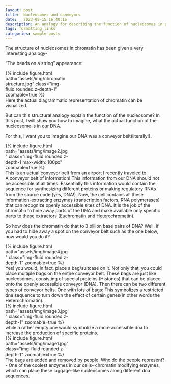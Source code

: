 ```yaml
---
layout: post
title:  Nucleosomes and conveyors
date:   2023-09-15 16:40:16
description: An analogy for describing the function of nucleosomes in packaging DNA.
tags: formatting links
categories: sample-posts
---
```

The structure of nucleosomes in chromatin has been given a very interesting analogy-

“The beads on a string” appearance:
<div class="row mt-3">
    <div class="col-sm mt-3 mt-md-0" style= "max-width: 40%">
        {% include figure.html path="assets/img/chromatin structure.jpg" class="img-fluid rounded z-depth-1" zoomable=true %}
    </div>
</div>
<div class="caption">
    Here the actual diagrammatic representation of chromatin can be visualized.
</div>

But can this structural analogy explain the function of the nucleosome?
In this post, I will show you how to imagine, what the actual function of the nucleosome is in our DNA. 

For this, I want you to imagine our DNA was a conveyor belt(literally!). 
<div class="row mt-3">
    <div class="col-sm mt-3 mt-md-0" style= "max-width: 40%">
        {% include figure.html path="assets/img/image2.jpg" class="img-fluid rounded z-depth-1 max-width: 100px" zoomable=true %}
    </div>
</div>
<div class="caption">
   This is an actual conveyor belt from an airport I recently traveled to.
</div>
A conveyor belt of information! This information from our DNA should not be accessible at all times. 
Essentially this information would contain the sequence for synthesizing different proteins or making regulatory RNAs from the source code (yes, DNA!). Now, the cell contains all these information-extracting enzymes (transcription factors, RNA polymerases) that can recognize openly accessible sites of DNA. It is the job of the chromatin to hide away parts of the DNA and make available only specific parts to these extractors (Euchromatin and Heterochromatin). 

So how does the chromatin do that to 3 billion base pairs of DNA?
Well, if you had to hide away a spot on the conveyor belt such as the one below, how would you do it?
<div class="row mt-3">
    <div class="col-sm mt-3 mt-md-0" style= "max-width: 40%">
        {% include figure.html path="assets/img/image4.jpg" class="img-fluid rounded z-depth-1" zoomable=true %}
    </div>
Yes! you would, in fact, place a bag/suitcase on it. Not only that, you could place multiple bags on the entire conveyor belt.
These bags are just like nucleosomes, consisting of special proteins (Histones) that can be placed onto the openly accessible conveyor (DNA).
Then there can be two different types of conveyor belts.
One with lots of bags: This symbolizes a restricted dna sequence to turn down the effect of certain genes(In other words the Heterochromatin).
<div class="row mt-3">
    <div class="col-sm mt-3 mt-md-0" style= "max-width: 40%">
        {% include figure.html path="assets/img/image3.jpg" class="img-fluid rounded z-depth-1" zoomable=true %}
    </div>
</div>
while a rather empty one would symbolize a more accessible dna to increase the production of specific proteins.
<div class="row mt-3">
    <div class="col-sm mt-3 mt-md-0" style= "max-width: 40%">
        {% include figure.html path="assets/img/image1.jpg" class="img-fluid rounded  z-depth-1" zoomable=true %}
    </div>
</div>
The bags are added and removed by people. Who do the people represent?- One of the coolest enzymes in our cells- chromatin modifying enzymes, which can place these luggage-like nucleosomes along different dna sequences.
